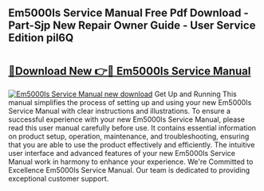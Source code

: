 ## Em5000Is Service Manual Free Pdf Download - Part-Sjp New Repair Owner Guide - User Service Edition pil6Q

# <h2><a href="http://bc54239.oget.top/?id=Em5000Is+Service+Manual">🔗Download New 👉🔴 Em5000Is Service Manual</a></h2>

[![Em5000Is Service Manual new download](https://i.imgur.com/5g1atiW.png)](http://bc54239.oget.top/?id=Em5000Is+Service+Manual)
Get Up and Running This manual simplifies the process of setting up and using your new Em5000Is Service Manual with clear instructions and illustrations. To ensure a successful experience with your new Em5000Is Service Manual, please read this user manual carefully before use. It contains essential information on product setup, operation, maintenance, and troubleshooting, ensuring that you are able to use the product effectively and efficiently. The intuitive user interface and advanced features of your new Em5000Is Service Manual work in harmony to enhance your experience. We're Committed to Excellence Em5000Is Service Manual. Our team is dedicated to providing exceptional customer support.
